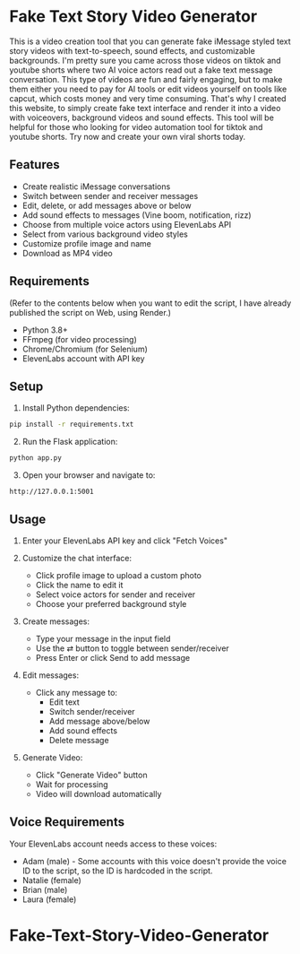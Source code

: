 # Fake Text Story Video Generator

This is a video creation tool that you can generate fake iMessage styled text story videos with text-to-speech, sound effects, and customizable backgrounds.
I'm pretty sure you came across those videos on tiktok and youtube shorts where two AI voice actors read out a fake text message conversation. This type of videos are fun and fairly engaging, but to make them either you need to pay for AI tools or edit videos yourself on tools like capcut, which costs money and very time consuming. That's why I created this website, to simply create fake text interface and render it into a video with voiceovers, background videos and sound effects. This tool will be helpful for those who looking for video automation tool for tiktok and youtube shorts. Try now and create your own viral shorts today.

## Features

- Create realistic iMessage conversations
- Switch between sender and receiver messages
- Edit, delete, or add messages above or below
- Add sound effects to messages (Vine boom, notification, rizz)
- Choose from multiple voice actors using ElevenLabs API
- Select from various background video styles
- Customize profile image and name
- Download as MP4 video

## Requirements
(Refer to the contents below when you want to edit the script, I have already published the script on Web, using Render.)

- Python 3.8+
- FFmpeg (for video processing)
- Chrome/Chromium (for Selenium)
- ElevenLabs account with API key

## Setup

1. Install Python dependencies:
```bash
pip install -r requirements.txt
```

2. Run the Flask application:
```bash
python app.py
```

3. Open your browser and navigate to:
```
http://127.0.0.1:5001
```

## Usage

1. Enter your ElevenLabs API key and click "Fetch Voices"
2. Customize the chat interface:
   - Click profile image to upload a custom photo
   - Click the name to edit it
   - Select voice actors for sender and receiver
   - Choose your preferred background style

3. Create messages:
   - Type your message in the input field
   - Use the ⇄ button to toggle between sender/receiver
   - Press Enter or click Send to add message

4. Edit messages:
   - Click any message to:
     - Edit text
     - Switch sender/receiver
     - Add message above/below
     - Add sound effects
     - Delete message

5. Generate Video:
   - Click "Generate Video" button
   - Wait for processing
   - Video will download automatically

## Voice Requirements

Your ElevenLabs account needs access to these voices:
- Adam (male) - Some accounts with this voice doesn't provide the voice ID to the script, so the ID is hardcoded in the script.
- Natalie (female)
- Brian (male)
- Laura (female)
# Fake-Text-Story-Video-Generator
